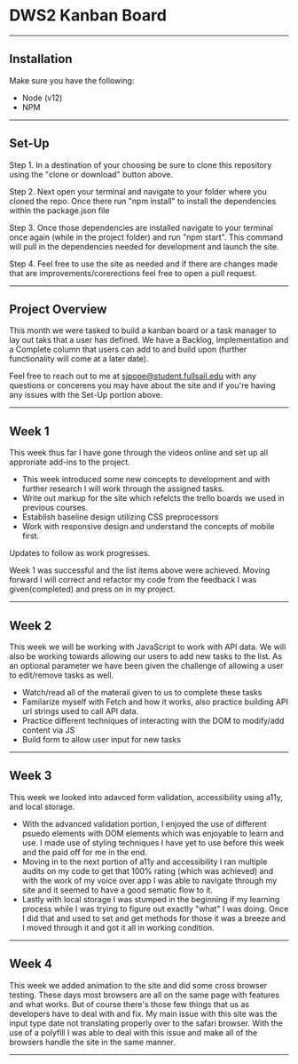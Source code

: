 # DWS2 Kanban Board

____________________________________________________________________________________________________________________________________________________________________________

## Installation

Make sure you have the following:

- Node (v12)
- NPM

____________________________________________________________________________________________________________________________________________________________________________

## Set-Up

Step 1. In a destination of your choosing be sure to clone this repository using the "clone or download" button above.

Step 2. Next open your terminal and navigate to your folder where you cloned the repo. Once there run "npm install" to install the dependencies within the package.json file

Step 3. Once those dependencies are installed navigate to your terminal once again (while in the project folder) and run "npm start". This command will pull in the dependencies needed for development and launch the site.

Step 4. Feel free to use the site as needed and if there are changes made that are improvements/corerections feel free to open a pull request.

____________________________________________________________________________________________________________________________________________________________________________

## Project Overview
This month we were tasked to build a kanban board or a task manager to lay out taks that a user has defined. We have a Backlog, Implementation and a Complete column that users can add to and build upon (further functionality will come at a later date).

Feel free to reach out to me at sjpope@student.fullsail.edu with any questions or concerens you may have about the site and if you're having any issues with the Set-Up portion above.

____________________________________________________________________________________________________________________________________________________________________________

## Week 1
This week thus far I have gone through the videos online and set up all approriate add-ins to the project. 

- This week introduced some new concepts to development and with further research I will work through the assigned tasks.
- Write out markup for the site which refelcts the trello boards we used in previous courses.
- Establish baseline design utilizing CSS preprocessors
- Work with responsive design and understand the concepts of mobile first.

Updates to follow as work progresses.

Week 1 was successful and the list items above were achieved. Moving forward I will correct and refactor my code from the feedback I was given(completed) and press on in my project.

____________________________________________________________________________________________________________________________________________________________________________

## Week 2
This week we will be working with JavaScript to work with API data. We will also be working towards allowing our users to add new tasks to the list. As an optional parameter we have been given the challenge of allowing a user to edit/remove tasks as well. 

- Watch/read all of the materail given to us to complete these tasks
- Familarize myself with Fetch and how it works, also practice building API url strings used to call API data.
- Practice different techniques of interacting with the DOM to modify/add content via JS
- Build form to allow user input for new tasks

____________________________________________________________________________________________________________________________________________________________________________

## Week 3

This week we looked into adavced form validation, accessibility using a11y, and local storage. 

- With the advanced validation portion, I enjoyed the use of different psuedo elements with DOM elements which was enjoyable to learn and use. I made use of styling techniques  I have yet to use before this week and the paid off for me in the end. 
- Moving in to the next portion of a11y and accessibility I ran multiple audits on my code to get that 100% rating (which was achieved) and with the work of my voice over app I was able to navigate through my site and it seemed to have a good sematic flow to it.
- Lastly with local storage I was stumped in the beginning if my learning process while I was trying to figure out exactly "what" I was doing. Once I did that and used to set and get methods for those it was a breeze and I moved through it and got it all in working condition.

____________________________________________________________________________________________________________________________________________________________________________

## Week 4

This week we added animation to the site and did some cross browser testing. These days most browsers are all on the same page with features and what works. But of course there's those few things that us as developers have to deal with and fix. My main issue with this site was the input type date not translating properly over to the safari browser. With the use of a polyfill I was able to deal with this issue and make all of the browsers handle the site in the same manner.

____________________________________________________________________________________________________________________________________________________________________________